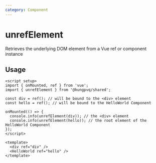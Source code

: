 ```yaml
---
category: Component
---
```


# unrefElement

<FunctionInfo fn="unrefElement" />
Retrieves the underlying DOM element from a Vue ref or component instance

## Usage

```vue
<script setup>
import { onMounted, ref } from 'vue';
import { unrefElement } from '@hungpvq/shared';

const div = ref(); // will be bound to the <div> element
const hello = ref(); // will be bound to the HelloWorld Component

onMounted(() => {
  console.info(unrefElement(div)); // the <div> element
  console.info(unrefElement(hello)); // the root element of the HelloWorld Component
});
</script>

<template>
  <div ref="div" />
  <HelloWorld ref="hello" />
</template>
```

